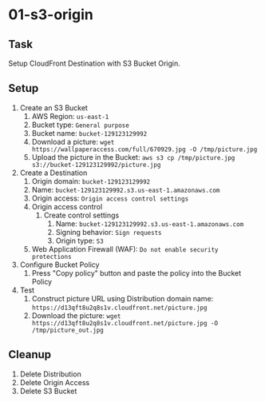 # 01-s3-origin

## Task

Setup CloudFront Destination with S3 Bucket Origin.

## Setup

1. Create an S3 Bucket
    1. AWS Region: `us-east-1`
    2. Bucket type: `General purpose`
    3. Bucket name: `bucket-129123129992`
    4. Download a picture: `wget https://wallpaperaccess.com/full/670929.jpg -O /tmp/picture.jpg`
    5. Upload the picture in the Bucket: `aws s3 cp /tmp/picture.jpg s3://bucket-129123129992/picture.jpg`
2. Create a Destination
    1. Origin domain: `bucket-129123129992`
    2. Name: `bucket-129123129992.s3.us-east-1.amazonaws.com`
    3. Origin access: `Origin access control settings`
    4. Origin access control
        1. Create control settings
            1. Name: `bucket-129123129992.s3.us-east-1.amazonaws.com`
            2. Signing behavior: `Sign requests`
            3. Origin type: `S3`
    5. Web Application Firewall (WAF): `Do not enable security protections`
3. Configure Bucket Policy
    1. Press "Copy policy" button and paste the policy into the Bucket Policy
4. Test
    1. Construct picture URL using Distribution domain name: `https://d13qft8u2q8s1v.cloudfront.net/picture.jpg`
    2. Download the picture: `wget https://d13qft8u2q8s1v.cloudfront.net/picture.jpg -O /tmp/picture_out.jpg`

## Cleanup

1. Delete Distribution
2. Delete Origin Access
3. Delete S3 Bucket

